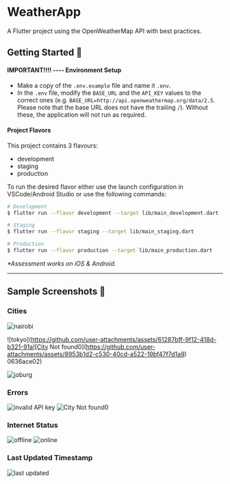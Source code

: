 # WeatherApp

A Flutter project using the OpenWeatherMap API with best practices.

## Getting Started 🚀
#### IMPORTANT!!!! ---- Environment Setup

- Make a copy of the `.env.example` file and name it `.env`.
- In the `.env` file, modify the `BASE_URL` and the `API_KEY` values to the correct ones (e.g. `BASE_URL=http://api.openweathermap.org/data/2.5`. Please note that the base URL does not have the trailing `/`). Without these, the application will not run as required.

#### Project Flavors

This project contains 3 flavours:

- development
- staging
- production

To run the desired flavor either use the launch configuration in VSCode/Android Studio or use the following commands:

```sh
# Development
$ flutter run --flavor development --target lib/main_development.dart

# Staging
$ flutter run --flavor staging --target lib/main_staging.dart

# Production
$ flutter run --flavor production --target lib/main_production.dart
```

_\*Assessment works on iOS & Android._

---

## Sample Screenshots 📲

### Cities
![nairobi](https://github.com/user-attachments/assets/eb33d412-82fd-4baa-866b-0c4c20bf1c13)

![tokyo](https://github.com/user-attachments/assets/61287bff-9f12-418d-b321-91a![City Not found0](https://github.com/user-attachments/assets/8953b1d2-c530-40cd-a522-19bf47f7d1a9)
0636ace02)

![joburg](https://github.com/user-attachments/assets/655785f6-65ec-44b8-b1e2-43a9ba460b9e)

### Errors
![invalid API key](https://github.com/user-attachments/assets/8ef03b9a-4da4-4c7c-bc39-87770e24c7b4)
![City Not found0](https://github.com/user-attachments/assets/b51b7a10-5ab0-426f-9960-be54b5c752f4)

### Internet Status
![offline](https://github.com/user-attachments/assets/f44011de-e3b1-4a9c-955b-a3ebd429d48f)
![online](https://github.com/user-attachments/assets/d2bba7b9-959b-4ff3-ab8c-8b6b05a25061)

### Last Updated Timestamp
![last updated](https://github.com/user-attachments/assets/166b67b9-f2ec-4627-8ad1-412b5570d36d)

